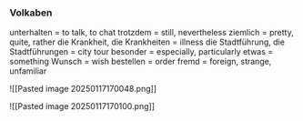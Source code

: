 ### Volkaben 

unterhalten = to talk, to chat 
trotzdem = still, nevertheless 
ziemlich = pretty, quite, rather 
die Krankheit, die Krankheiten = illness 
die Stadtführung, die Stadtführungen = city tour 
besonder = especially, particularly
etwas = something
Wunsch = wish 
bestellen = order
fremd = foreign, strange, unfamiliar 

![[Pasted image 20250117170048.png]]

![[Pasted image 20250117170100.png]]

